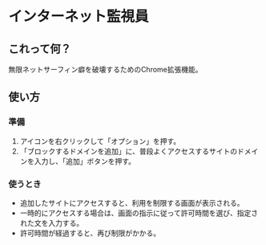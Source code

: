# インターネット監視員
## これって何？
無限ネットサーフィン癖を破壊するためのChrome拡張機能。
## 使い方
### 準備
1. アイコンを右クリックして「オプション」を押す。
2. 「ブロックするドメインを追加」に、普段よくアクセスするサイトのドメインを入力し、「追加」ボタンを押す。
### 使うとき
- 追加したサイトにアクセスすると、利用を制限する画面が表示される。
- 一時的にアクセスする場合は、画面の指示に従って許可時間を選び、指定された文を入力する。
- 許可時間が経過すると、再び制限がかかる。